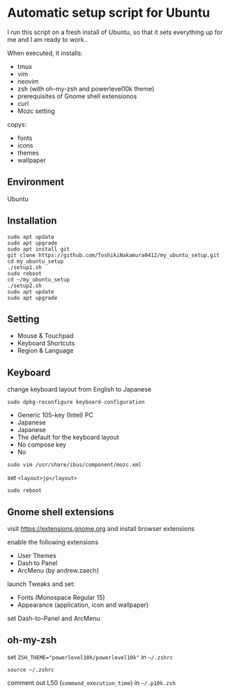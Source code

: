 # Automatic setup script for Ubuntu

I run this script on a fresh install of Ubuntu, so that it sets everything up for me and I am ready to work..

When executed, it installs:

- tmux
- vim
- neovim
- zsh (with oh-my-zsh and powerlevel10k theme)
- prerequisites of Gnome shell extensionos
- curl
- Mozc setting

copys:

- fonts
- icons
- themes
- wallpaper
## Environment
Ubuntu
## Installation
```
sudo apt update
sudo apt upgrade
sudo apt install git
git clone https://github.com/ToshikiNakamura0412/my_ubuntu_setup.git
cd my_ubuntu_setup
./setup1.sh
sudo reboot
cd ~/my_ubuntu_setup
./setup2.sh
sudo apt update
sudo apt upgrade
```
## Setting
- Mouse & Touchpad
- Keyboard Shortcuts
- Region & Language
## Keyboard
change keyboard layout from English to Japanese
```
sudo dpkg-reconfigure keyboard-configuration
```
- Generic 105-key (Intel) PC
- Japanese
- Japanese
- The default for the keyboard layout
- No compose key
- No
```
sudo vim /usr/share/ibus/component/mozc.xml
```
set `<layout>jp</layout>`
```
sudo reboot
```
## Gnome shell extensions
visit https://extensions.gnome.org and install browser extensions

enable the following extensions
- User Themes
- Dash to Panel
- ArcMenu (by andrew.zaech)

launch Tweaks and set:
- Fonts (Monospace Regular 15)
- Appearance (application, icon and wallpaper)

set Dash-to-Panel and ArcMenu
## oh-my-zsh
set `ZSH_THEME="powerlevel10k/powerlevel10k"` in `~/.zshrc`
```
source ~/.zshrc
```
comment out L50 (`command_execution_time`) in `~/.p10k.zsh`
